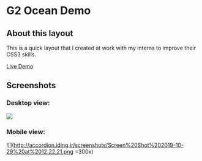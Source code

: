 # G2 Ocean Demo

## About this layout

This is a quick layout that I created at work with my interns to improve their CSS3 skills.

[Live Demo](http://accordion.iding.ir)

## Screenshots

### Desktop view:
![](http://accordion.iding.ir/screenshots/Screen%20Shot%202019-10-29%20at%2012.22.00.png)
### Mobile view:
![](http://accordion.iding.ir/screenshots/Screen%20Shot%202019-10-29%20at%2012.22.21.png =300x)
